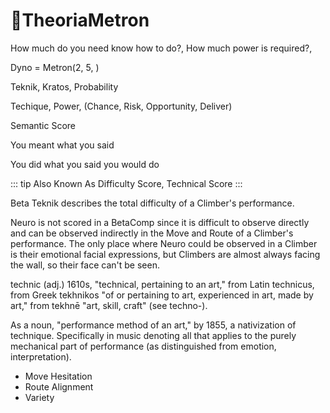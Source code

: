 # 🔷<beta>TheoriaMetron</beta>

How much do you need know how to do?, How much power is required?,

Dyno = Metron(2, 5, )

Teknik, Kratos, Probability

Techique, Power, (Chance, Risk, Opportunity, Deliver)

Semantic Score

You meant what you said

You did what you said you would do

::: tip Also Known As
Difficulty Score, Technical Score
:::

Beta Teknik describes the total difficulty of a Climber's performance.

Neuro is not scored in a BetaComp since it is difficult to observe directly and can be observed indirectly in the Move and <via>Route</via> of a Climber's performance. The only place where Neuro could be observed in a Climber is their emotional facial expressions, but Climbers are almost always facing the wall, so their face can't be seen.  

technic (adj.)
1610s, "technical, pertaining to an art," from Latin technicus, from Greek tekhnikos "of or pertaining to art, experienced in art, made by art," from tekhnē "art, skill, craft" (see techno-).

As a noun, "performance method of an art," by 1855, a nativization of technique. Specifically in music denoting all that applies to the purely mechanical part of performance (as distinguished from emotion, interpretation).

- Move Hesitation
- <via>Route</via> Alignment
- Variety

